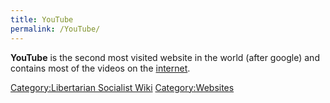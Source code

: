 ```yaml
---
title: YouTube
permalink: /YouTube/
---
```


**YouTube** is the second most visited website in the world (after
google) and contains most of the videos on the
[internet](internet.md "wikilink").

[Category:Libertarian Socialist
Wiki](Category:Libertarian_Socialist_Wiki.md "wikilink")
[Category:Websites](Category:Websites.md "wikilink")